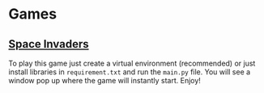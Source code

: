 # Games

## [Space Invaders](https://github.com/kartechkeyan98/Games/tree/main/Space_Invaders)

To play this game just create a virtual environment (recommended) or just install libraries in <code>requirement.txt</code> and run the <code>main.py</code> file. You will see a window pop up where the game
will instantly start. Enjoy!
